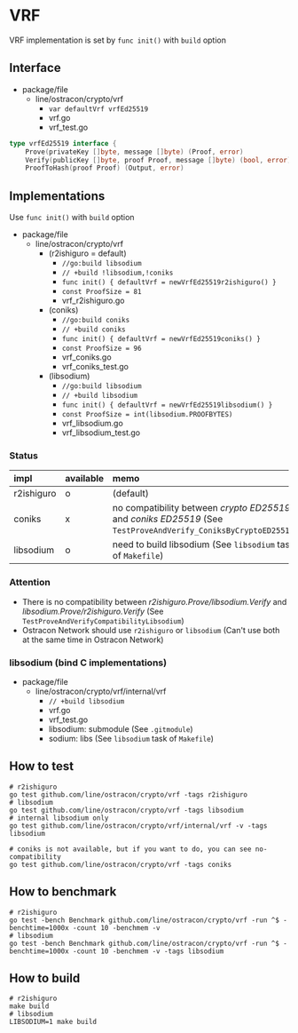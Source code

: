 # VRF

VRF implementation is set by `func init()` with `build` option

## Interface
* package/file
  * line/ostracon/crypto/vrf
    * `var defaultVrf vrfEd25519`
    * vrf.go
    * vrf_test.go
```go
type vrfEd25519 interface {
	Prove(privateKey []byte, message []byte) (Proof, error)
	Verify(publicKey []byte, proof Proof, message []byte) (bool, error)
	ProofToHash(proof Proof) (Output, error)
```

## Implementations

Use `func init()` with `build` option

* package/file
  * line/ostracon/crypto/vrf
    * (r2ishiguro = default)
      * `//go:build libsodium`
      * `// +build !libsodium,!coniks`
      * `func init() { defaultVrf = newVrfEd25519r2ishiguro() }`
      * `const ProofSize = 81`
      * vrf_r2ishiguro.go
    * (coniks)
      * `//go:build coniks`
      * `// +build coniks`
      * `func init() { defaultVrf = newVrfEd25519coniks() }`
      * `const ProofSize = 96`
      * vrf_coniks.go
      * vrf_coniks_test.go
    * (libsodium)
      * `//go:build libsodium`
      * `// +build libsodium`
      * `func init() { defaultVrf = newVrfEd25519libsodium() }`
      * `const ProofSize = int(libsodium.PROOFBYTES)`
      * vrf_libsodium.go
      * vrf_libsodium_test.go

### Status

| impl | available | memo |
|:---|:---|:---|
|r2ishiguro|o|(default)|
|coniks|x|no compatibility between *crypto ED25519* and *coniks ED25519* (See `TestProveAndVerify_ConiksByCryptoED25519`)|
|libsodium|o| need to build libsodium (See `libsodium` task of `Makefile`)|

### Attention

* There is no compatibility between *r2ishiguro.Prove/libsodium.Verify* and *libsodium.Prove/r2ishiguro.Verify* (See `TestProveAndVerifyCompatibilityLibsodium`)
* Ostracon Network should use `r2ishiguro` or `libsodium` (Can't use both at the same time in Ostracon Network)

### libsodium (bind C implementations)
* package/file
  * line/ostracon/crypto/vrf/internal/vrf
    * `// +build libsodium`
    * vrf.go
    * vrf_test.go
    * libsodium: submodule (See `.gitmodule`)
    * sodium: libs (See `libsodium` task of `Makefile`)

## How to test

```shell
# r2ishiguro
go test github.com/line/ostracon/crypto/vrf -tags r2ishiguro
# libsodium
go test github.com/line/ostracon/crypto/vrf -tags libsodium
# internal libsodium only
go test github.com/line/ostracon/crypto/vrf/internal/vrf -v -tags libsodium

# coniks is not available, but if you want to do, you can see no-compatibility
go test github.com/line/ostracon/crypto/vrf -tags coniks
```

## How to benchmark

```shell
# r2ishiguro
go test -bench Benchmark github.com/line/ostracon/crypto/vrf -run ^$ -benchtime=1000x -count 10 -benchmem -v
# libsodium
go test -bench Benchmark github.com/line/ostracon/crypto/vrf -run ^$ -benchtime=1000x -count 10 -benchmem -v -tags libsodium
```

## How to build

```shell
# r2ishiguro
make build
# libsodium
LIBSODIUM=1 make build
```
